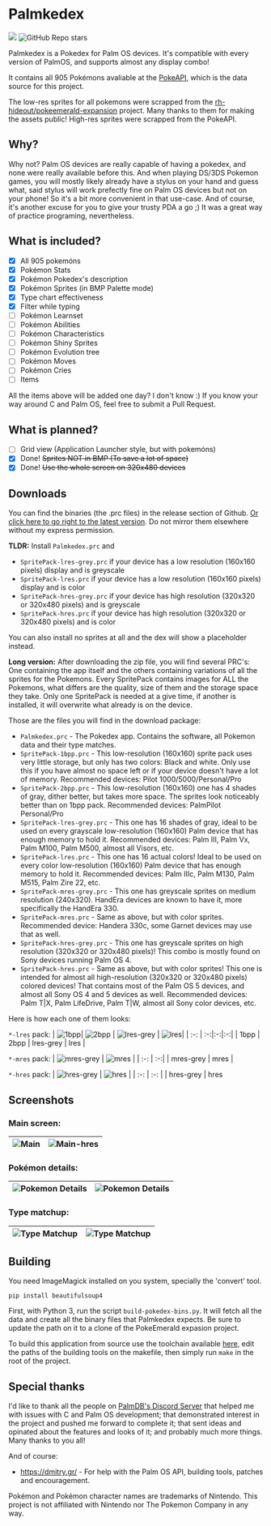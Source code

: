 # Palmkedex
<p align="start">
    <a alt="Palm OS">
        <img src="https://img.shields.io/badge/Palm%20OS-1.0%20thru%206.1-blue" />
    </a>
    <a>
        <img alt="GitHub Repo stars" src="https://img.shields.io/github/stars/Tavisco/Palmkedex?style=social">
    </a>
        
</p>
Palmkedex is a Pokedex for Palm OS devices. It's compatible with every version of PalmOS, and supports almost any display combo!

It contains all 905 Pokémons avaliable at the [PokeAPI](https://pokeapi.co/), which is the data source for this project.

The low-res sprites for all pokemons were scrapped from the [rh-hideout/pokeemerald-expansion](https://github.com/rh-hideout/pokeemerald-expansion/tree/master) project. Many thanks to them for making the assets public! High-res sprites were scrapped from the PokeAPI.

## Why?
Why not? Palm OS devices are really capable of having a pokedex, and none were really available before this. And when playing DS/3DS Pokemon games, you will mostly likely already have a stylus on your hand and guess what, said stylus will work prefectly fine on Palm OS devices but not on your phone! So it's a bit more convenient in that use-case. And of course, it's another excuse for you to give your trusty PDA a go ;) It was a great way of practice programing, nevertheless.

## What is included?
- [X] All 905 pokemóns
- [X] Pokémon Stats
- [X] Pokémon Pokedex's description
- [X] Pokémon Sprites (in BMP Palette mode)
- [X] Type chart effectiveness
- [X] Filter while typing
- [ ] Pokémon Learnset
- [ ] Pokémon Abilities
- [ ] Pokémon Characteristics
- [ ] Pokémon Shiny Sprites
- [ ] Pokémon Evolution tree
- [ ] Pokémon Moves
- [ ] Pokémon Cries
- [ ] Items

All the items above will be added one day? I don't know :) If you know your way around C and Palm OS, feel free to submit a Pull Request.

## What is planned?
- [ ] Grid view (Application Launcher style, but with pokemóns)
- [X] Done! ~~Sprites NOT in BMP (To save a lot of space)~~
- [X] Done! ~~Use the whole screen on 320x480 devices~~

## Downloads
You can find the binaries (the .prc files) in the release section of Github. [Or click here to go right to the latest version](https://github.com/Tavisco/Palmkedex/releases/latest). Do not mirror them elsewhere without my express permission.

**TLDR:** Install `Palmkedex.prc` and
- `SpritePack-lres-grey.prc` if your device has a low resolution (160x160 pixels) display and is greyscale
- `SpritePack-lres.prc` if your device has a low resolution (160x160 pixels) display and is color
- `SpritePack-hres-grey.prc` if your device has high resolution (320x320 or 320x480 pixels) and is greyscale
- `SpritePack-hres.prc` if your device has high resolution (320x320 or 320x480 pixels) and is color

You can also install no sprites at all and the dex will show a placeholder instead.

**Long version:** After downloading the zip file, you will find several PRC's: One containing the app itself and the others containing variations of all the sprites for the Pokemons. Every SpritePack contains images for ALL the Pokemons, what differs are the quality, size of them and the storage space they take. Only one SpritePack is needed at a give time, if another is installed, it will overwrite what already is on the device.

Those are the files you will find in the download package:
- `Palmkedex.prc` -  The Pokedex app. Contains the software, all Pokemon data and their type matches.
- `SpritePack-1bpp.prc` - This low-resolution (160x160) sprite pack uses very little storage, but only has two colors: Black and white. Only use this if you have almost no space left or if your device doesn't have a lot of memory. Recommended devices: Pilot 1000/5000/Personal/Pro
- `SpritePack-2bpp.prc` - This low-resolution (160x160) one has 4 shades of gray, dither better, but takes more space. The sprites look noticeably better than on 1bpp pack. Recommended devices: PalmPilot Personal/Pro
- `SpritePack-lres-grey.prc` - This one has 16 shades of gray, ideal to be used on every grayscale low-resolution (160x160) Palm device that has enough memory to hold it. Recommended devices: Palm III, Palm Vx, Palm M100, Palm M500, almost all Visors, etc.
- `SpritePack-lres.prc` - This one has 16 actual colors! Ideal to be used on every color low-resolution (160x160) Palm device that has enough memory to hold it. Recommended devices: Palm IIIc, Palm M130, Palm M515, Palm Zire 22, etc.
- `SpritePack-mres-grey.prc` - This one has greyscale sprites on medium resolution (240x320). HandEra devices are known to have it, more specifically the HandEra 330.
- `SpritePack-mres.prc` - Same as above, but with color sprites. Recommended device: Handera 330c, some Garnet devices may use that as well.
- `SpritePack-hres-grey.prc` - This one has greyscale sprites on high resolution (320x320 or 320x480 pixels)! This combo is mostly found on Sony devices running Palm OS 4.
- `SpritePack-hres.prc` - Same as above, but with color sprites! This one is intended for almost all high-resolution (320x320 or 320x480 pixels) colored devices! That contains most of the Palm OS 5 devices, and almost all Sony OS 4 and 5 devices as well. Recommended devices: Palm T|X, Palm LifeDrive, Palm T|W, almost all Sony color devices, etc.

Here is how each one of them looks:

`*-lres` pack:
| ![1bpp](Rsc/Screenshots/1bpp.png)| ![2bpp](Rsc/Screenshots/2bpp.png) | ![lres-grey](Rsc/Screenshots/lres-grey.png) | ![lres](Rsc/Screenshots/lres.png)| 
| :-: | :-:|:-:|:-:|
| 1bpp | 2bpp | lres-grey | lres |

`*-mres` pack:
| ![mres-grey](Rsc/Screenshots/mres-grey.png) | ![mres](Rsc/Screenshots/mres.png) | 
| :-: | :-:|
| mres-grey | mres | 

`*-hres` pack:
| ![hres-grey](Rsc/Screenshots/hres-grey.png) | ![hres](Rsc/Screenshots/hres.png) | 
| :-: | :-: |
| hres-grey | hres


## Screenshots
### Main screen:
| ![Main](Rsc/Screenshots/main.png) | ![Main-hres](Rsc/Screenshots/main-hres.png) | 
| :-: | :-: |

### Pokémon details:
| ![Pokemon Details](Rsc/Screenshots/pkmn.png) | ![Pokemon Details](Rsc/Screenshots/pkmn-hres.png) |
| :-: | :-: |

### Type matchup:
| ![Type Matchup](Rsc/Screenshots/type_eff.png) | ![Type Matchup](Rsc/Screenshots/type_eff-hres.png) |
| :-: | :-: |
## Building
You need ImageMagick installed on you system, specially the 'convert' tool.

```pip install beautifulsoup4```

First, with Python 3, run the script `build-pokedex-bins.py`. It will fetch all the data and create all the binary files that Palmkedex expects. Be sure to update the path on it to a clone of the PokeEmerald expasion project.

To build this application from source use the toolchain available [here](https://www.palm2000.com/projects/compilingAndBuildingPalmOsAppsOnUbuntu2004LTS.php), edit the paths of the building tools on the makefile, then simply run `make` in the root of the project.

## Special thanks
I'd like to thank all the people on [PalmDB's Discord Server](https://palmdb.net/) that helped me with issues with C and Palm OS development; that demonstrated interest in the project and pushed me forward to complete it; that sent ideas and opinated about the features and looks of it; and probably much more things. Many thanks to you all!

And of course:
- https://dmitry.gr/ - For help with the Palm OS API, building tools, patches and encouragement.

Pokémon and Pokémon character names are trademarks of Nintendo. This project is not affiliated with Nintendo nor The Pokemon Company in any way.